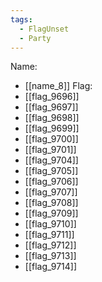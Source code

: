 ```yaml
---
tags:
  - FlagUnset
  - Party
---
```

Name:
- [[name_8]]
Flag:
- [[flag_9696]]
- [[flag_9697]]
- [[flag_9698]]
- [[flag_9699]]
- [[flag_9700]]
- [[flag_9701]]
- [[flag_9704]]
- [[flag_9705]]
- [[flag_9706]]
- [[flag_9707]]
- [[flag_9708]]
- [[flag_9709]]
- [[flag_9710]]
- [[flag_9711]]
- [[flag_9712]]
- [[flag_9713]]
- [[flag_9714]]
